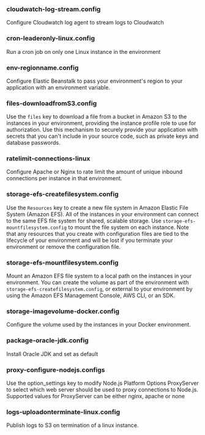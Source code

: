 ### cloudwatch-log-stream.config
Configure Cloudwatch log agent to stream logs to Cloudwatch

### cron-leaderonly-linux.config
Run a cron job on only one Linux instance in the environment

### env-regionname.config
Configure Elastic Beanstalk to pass your environment's region to your application with an environment variable.

### files-downloadfromS3.config
Use the `files` key to download a file from a bucket in Amazon S3 to the instances in your environment, providing the instance profile role to use for authorization. Use this mechanism to securely provide your application with secrets that you can't include in your source code, such as private keys and database passwords.

### ratelimit-connections-linux
Configure Apache or Nginx to rate limit the amount of unique inbound connections per instance in that environment.

### storage-efs-createfilesystem.config
Use the `Resources` key to create a new file system in Amazon Elastic File System (Amazon EFS). All of the instances in your environment can connect to the same EFS file system for shared, scalable storage. Use `storage-efs-mountfilesystem.config` to mount the file system on each instance. Note that any resources that you create with configuration files are tied to the lifecycle of your environment and will be lost if you terminate your environment or remove the configuration file.

### storage-efs-mountfilesystem.config
Mount an Amazon EFS file system to a local path on the instances in your environment. You can create the volume as part of the environment with `storage-efs-createfilesystem.config`, or external to your environment by using the Amazon EFS Management Console, AWS CLI, or an SDK.

### storage-imagevolume-docker.config
Configure the volume used by the instances in your Docker environment.

### package-oracle-jdk.config
Install Oracle JDK and set as default

### proxy-configure-nodejs.configs
Use the option_settings key to modify Node.js Platform Options ProxyServer to select which web server should be used to proxy connections to Node.js.
Supported values for ProxyServer can be either nginx, apache or none

### logs-uploadonterminate-linux.config
Publish logs to S3 on termination of a linux instance.
